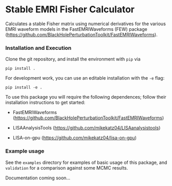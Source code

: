 # Stable EMRI Fisher Calculator

Calculates a stable Fisher matrix using numerical derivatives for the various EMRI waveform models in the FastEMRIWaveforms (FEW) package (https://github.com/BlackHolePerturbationToolkit/FastEMRIWaveforms). 

### Installation and Execution
Clone the git repository, and install the environment with `pip` via
```console
pip install .
```
For development work, you can use an editable installation with the `-e` flag:
```console
pip install -e .
```

To use this package you will require the following dependences; follow their installation instructions to get started:

- FastEMRIWaveforms (https://github.com/BlackHolePerturbationToolkit/FastEMRIWaveforms)

- LISAAnalysisTools (https://github.com/mikekatz04/LISAanalysistools)

- LISA-on-gpu (https://github.com/mikekatz04/lisa-on-gpu)

### Example usage
See the `examples` directory for examples of basic usage of this package, and `validation` for a comparison against some MCMC results.

Documentation coming soon...

<!-- 
### Processing the data

1. The directory `MCMC_FM_Data` contains a jupyter notebook `Process_Results.ipynb' that can be used to generate corner plots to check the MCMC simulation alongside the FM results.  
2. It is necessary to create directories: `data\_files/FM\_results` and `data\_files/MCMC\_results` and add the relevant data to those directories. The notebook reads in data from these two directories and produces a corner plot. The data is large, these will need to be sent separately. 
3. The directory `MCMC\_FM\_Data/plots` will have plots saved to it. 

 -->
